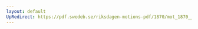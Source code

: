 ```yaml
---
layout: default
UpRedirect: https://pdf.swedeb.se/riksdagen-motions-pdf/1870/mot_1870__ak__00181/mot_1870__ak__00181_001.pdf
---
```

